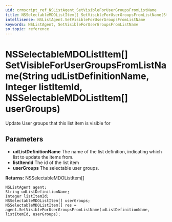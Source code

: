 ```yaml
---
uid: crmscript_ref_NSListAgent_SetVisibleForUserGroupsFromListName
title: NSSelectableMDOListItem[] SetVisibleForUserGroupsFromListName(String udListDefinitionName, Integer listItemId, NSSelectableMDOListItem[] userGroups)
intellisense: NSListAgent.SetVisibleForUserGroupsFromListName
keywords: NSListAgent, SetVisibleForUserGroupsFromListName
so.topic: reference
---
```


# NSSelectableMDOListItem[] SetVisibleForUserGroupsFromListName(String udListDefinitionName, Integer listItemId, NSSelectableMDOListItem[] userGroups)

Update User groups that this list item is visible for

## Parameters

* **udListDefinitionName** The name of the list definition, indicating which list to update the items from.
* **listItemId** The id of the list item
* **userGroups** The selectable user groups.

**Returns:** NSSelectableMDOListItem[]

```crmscript
NSListAgent agent;
String udListDefinitionName;
Integer listItemId;
NSSelectableMDOListItem[] userGroups;
NSSelectableMDOListItem[] res = agent.SetVisibleForUserGroupsFromListName(udListDefinitionName, listItemId, userGroups);
```

